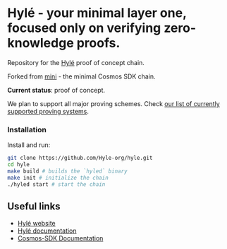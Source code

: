 # Hylé - your minimal layer one, focused only on verifying zero-knowledge proofs.

Repository for the [Hylé](https://hyle.eu) proof of concept chain.

Forked from [mini](https://github.com/cosmosregistry/chain-minimal) - the minimal Cosmos SDK chain.

**Current status**: proof of concept.

We plan to support all major proving schemes. Check [our list of currently supported proving systems](https://docs.hyle.eu/about/supported-proving-schemes/).

### Installation

Install and run:

```sh
git clone https://github.com/Hyle-org/hyle.git
cd hyle
make build # builds the `hyled` binary
make init # initialize the chain
./hyled start # start the chain
```

## Useful links

* [Hylé website](https://www.hyle.eu/)
* [Hylé documentation](https://docs.hyle.eu)
* [Cosmos-SDK Documentation](https://docs.cosmos.network/)
